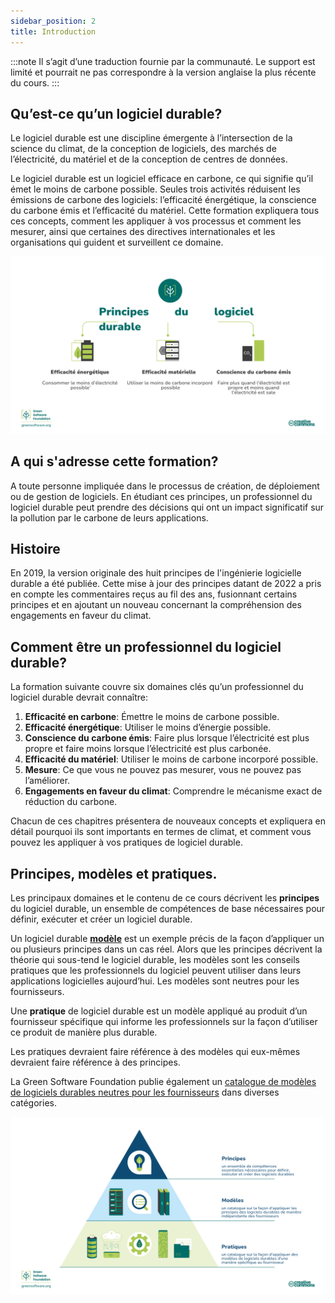 ```yaml
---
sidebar_position: 2
title: Introduction
---
```


:::note
Il s’agit d’une traduction fournie par la communauté. Le support est limité et pourrait ne pas correspondre à la version anglaise la plus récente du cours.
:::

## Qu’est-ce qu’un logiciel durable?

Le logiciel durable est une discipline émergente à l’intersection de la science du climat, de la conception de logiciels, des marchés de l’électricité, du matériel et de la conception de centres de données.

Le logiciel durable est un logiciel efficace en carbone, ce qui signifie qu’il émet le moins de carbone possible. Seules trois activités réduisent les émissions de carbone des logiciels: l’efficacité énergétique, la conscience du carbone émis et l’efficacité du matériel. Cette formation expliquera tous ces concepts, comment les appliquer à vos processus et comment les mesurer, ainsi que certaines des directives internationales et les organisations qui guident et surveillent ce domaine.

![alt_text](./images/01_carbon_efficiency_FR.png "image_tooltip")

## A qui s'adresse cette formation?

A toute personne impliquée dans le processus de création, de déploiement ou de gestion de logiciels. En étudiant ces principes, un professionnel du logiciel durable peut prendre des décisions qui ont un impact significatif sur la pollution par le carbone de leurs applications.

## Histoire

En 2019, la version originale des huit principes de l'ingénierie logicielle durable a été publiée. Cette mise à jour des principes datant de 2022 a pris en compte les commentaires reçus au fil des ans, fusionnant certains principes et en ajoutant un nouveau concernant la compréhension des engagements en faveur du climat.

## Comment être un professionnel du logiciel durable?

La formation suivante couvre six domaines clés qu’un professionnel du logiciel durable devrait connaître:

1. **Efficacité en carbone**: Émettre le moins de carbone possible.
2. **Efficacité énergétique**: Utiliser le moins d’énergie possible.
3. **Conscience du carbone émis**: Faire plus lorsque l’électricité est plus propre et faire moins lorsque l’électricité est plus carbonée.
4. **Efficacité du matériel**: Utiliser le moins de carbone incorporé possible.
5. **Mesure**: Ce que vous ne pouvez pas mesurer, vous ne pouvez pas l’améliorer.
6. **Engagements en faveur du climat**: Comprendre le mécanisme exact de réduction du carbone.

Chacun de ces chapitres présentera de nouveaux concepts et expliquera en détail pourquoi ils sont importants en termes de climat, et comment vous pouvez les appliquer à vos pratiques de logiciel durable.

## Principes, modèles et pratiques.

Les principaux domaines et le contenu de ce cours décrivent les **principes** du logiciel durable, un ensemble de compétences de base nécessaires pour définir, exécuter et créer un logiciel durable.

Un logiciel durable [**modèle**](https://patterns.greensoftware.foundation/) est un exemple précis de la façon d’appliquer un ou plusieurs principes dans un cas réel. Alors que les principes décrivent la théorie qui sous-tend le logiciel durable, les modèles sont les conseils pratiques que les professionnels du logiciel peuvent utiliser dans leurs applications logicielles aujourd’hui. Les modèles sont neutres pour les fournisseurs.

Une **pratique** de logiciel durable est un modèle appliqué au produit d’un fournisseur spécifique qui informe les professionnels sur la façon d’utiliser ce produit de manière plus durable.

Les pratiques devraient faire référence à des modèles qui eux-mêmes devraient faire référence à des principes.

La Green Software Foundation publie également un [catalogue de modèles de logiciels durables neutres pour les fournisseurs](https://patterns.greensoftware.foundation/) dans diverses catégories.
 
![Green Software Principles, Patterns, and Practices](./images/GSF_Principles_Patterns_Practices_v2_FR.png "Green Software Principles, Patterns, and Practices")
